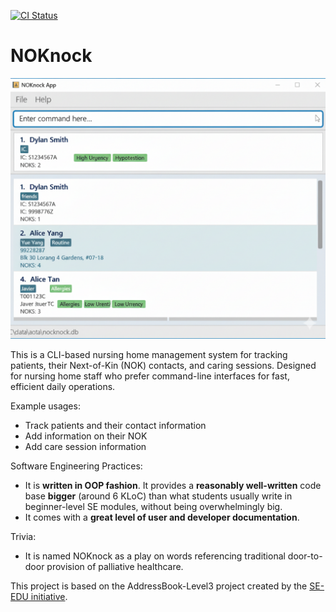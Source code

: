 [![CI Status](https://github.com/AY2526S1-CS2103T-W09-2/tp/workflows/Java%20CI/badge.svg)](https://github.com/AY2526S1-CS2103T-W09-2/tp/actions)

# NOKnock
![Ui](docs/images/Ui.png)

This is a CLI-based nursing home management system for tracking patients, their Next-of-Kin (NOK) contacts, and caring sessions. Designed for nursing home staff who prefer command-line interfaces for fast, efficient daily operations.

Example usages:
* Track patients and their contact information
* Add information on their NOK
* Add care session information

Software Engineering Practices:
  * It is **written in OOP fashion**. It provides a **reasonably well-written** code base **bigger** (around 6 KLoC) than what students usually write in beginner-level SE modules, without being overwhelmingly big.
  * It comes with a **great level of user and developer documentation**.

Trivia:
* It is named NOKnock as a play on words referencing traditional door-to-door provision of palliative healthcare.

This project is based on the AddressBook-Level3 project created by the [SE-EDU initiative](https://se-education.org).